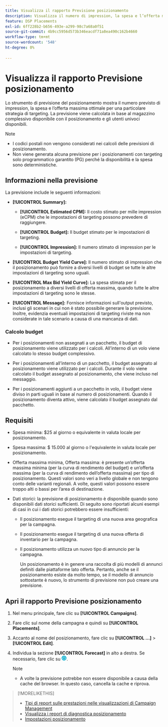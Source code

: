 ```yaml
---
title: Visualizza il rapporto Previsione posizionamento
description: Visualizza il numero di impression, la spesa e l’offerta massima ottimale previste per una particolare strategia di targeting per un posizionamento.
feature: DSP Placements
exl-id: 6ff228b2-b656-493e-a299-98c7a68a0f51
source-git-commit: 4b9cc5956d573b346eacdf71a8ea490c162b4660
workflow-type: tm+mt
source-wordcount: '548'
ht-degree: 0%

---
```


# Visualizza il rapporto Previsione posizionamento

<!-- Does this really belong in the Campaign Management > Reports section or in the Placements section? -->

Lo strumento di previsione del posizionamento mostra il numero previsto di impression, la spesa e l’offerta massima ottimale per una particolare strategia di targeting. La previsione viene calcolata in base al magazzino complessivo disponibile con il posizionamento e gli utenti univoci disponibili.

>[!NOTE]
>
>* I codici postali non vengono considerati nei calcoli delle previsioni di posizionamento.
>* Non viene generata alcuna previsione per i posizionamenti con targeting solo programmatico garantito (PG) perché la disponibilità e la spesa sono deterministiche.

## Informazioni nella previsione

La previsione include le seguenti informazioni:

* **[!UICONTROL Summary]:**

   * **[!UICONTROL Estimated CPM]:** Il costo stimato per mille impression (eCPM) che le impostazioni di targeting possono prevedere di raggiungere.

   * **[!UICONTROL Budget]:** Il budget stimato per le impostazioni di targeting.

   * **[!UICONTROL Impression]:** Il numero stimato di impression per le impostazioni di targeting.

* **[!UICONTROL Budget Yield Curve]:** Il numero stimato di impression che il posizionamento può fornire a diversi livelli di budget se tutte le altre impostazioni di targeting sono uguali.

* **[!UICONTROL Max Bid Yield Curve]:** La spesa stimata per il posizionamento a diversi livelli di offerta massima, quando tutte le altre impostazioni di targeting sono le stesse.

* **[!UICONTROL Message]:** Fornisce informazioni sull&#39;output previsto, inclusi gli scenari in cui non è stato possibile generare la previsione. Inoltre, evidenzia eventuali impostazioni di targeting riviste ma non considerate in tale scenario a causa di una mancanza di dati.

### Calcolo budget

* Per i posizionamenti non assegnati a un pacchetto, il budget di posizionamento viene utilizzato per i calcoli. All’interno di un volo viene calcolato lo stesso budget complessivo.

* Per i posizionamenti all’interno di un pacchetto, il budget assegnato al posizionamento viene utilizzato per i calcoli. Durante il volo viene calcolato il budget assegnato al posizionamento, che viene incluso nel messaggio.

* Per i posizionamenti aggiunti a un pacchetto in volo, il budget viene diviso in parti uguali in base al numero di posizionamenti. Quando il posizionamento diventa attivo, viene calcolato il budget assegnato dal pacchetto.

## Requisiti

* Spesa minima: $25 al giorno o equivalente in valuta locale per posizionamento.

* Spesa massima: $ 15.000 al giorno o l&#39;equivalente in valuta locale per posizionamento.

* Offerta massima minima, Offerta massima: è presente un’offerta massima minima (per la curva di rendimento del budget) e un’offerta massima (per la curva di rendimento dell’offerta massima) per tipo di posizionamento. Questi valori sono veri a livello globale e non tengono conto delle varianti regionali. A volte, questi valori possono essere troppo alti o bassi per l’area di destinazione.

* Dati storici: la previsione di posizionamento è disponibile quando sono disponibili dati storici sufficienti. Di seguito sono riportati alcuni esempi di casi in cui i dati storici potrebbero essere insufficienti:

   * Il posizionamento esegue il targeting di una nuova area geografica per la campagna.

   * Il posizionamento esegue il targeting di una nuova offerta di inventario per la campagna.

   * Il posizionamento utilizza un nuovo tipo di annuncio per la campagna.

     Un posizionamento è in genere una raccolta di più modelli di annunci definiti dalle piattaforme lato offerta. Pertanto, anche se il posizionamento esiste da molto tempo, se il modello di annuncio sottostante è nuovo, lo strumento di previsione non può creare una previsione.

## Apri il rapporto Previsione posizionamento

1. Nel menu principale, fare clic su **[!UICONTROL Campaigns]**.

1. Fare clic sul nome della campagna e quindi su **[!UICONTROL Placements]**.

1. Accanto al nome del posizionamento, fare clic su **[!UICONTROL ...]** > **[!UICONTROL Edit]**.

1. Individua la sezione **[!UICONTROL Forecast]** in alto a destra. Se necessario, fare clic su ![Previsione](/help/dsp/assets/placement-forecast.png).

   >[!NOTE]
   >
   >* A volte la previsione potrebbe non essere disponibile a causa della cache del browser. In questo caso, cancella la cache e riprova.

>[!MORELIKETHIS]
>
>* [Tipi di report sulle prestazioni nelle visualizzazioni di Campaign Management](campaign-reports-about.md)
>* [Visualizza i report di diagnostica posizionamento](/help/dsp/campaign-management/reports/placement-diagnostics.md)
>* [Impostazioni posizionamento](/help/dsp/campaign-management/placements/placement-settings.md)
